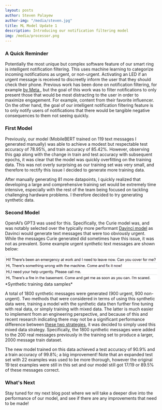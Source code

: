 ```yaml
---
layout: posts
author: Steven Palayew
author-img: "/media/steven.jpg"
title: ML Model Update 1
description: Introducing our notification filtering model
img: /media/processor.png
---
```


### A Quick Reminder
Potentially the most unique but complex software feature of our smart ring is intelligent notification filtering. This uses machine learning to categorize incoming notifications as urgent, or non-urgent. Activating an LED if an urgent message is received to discreetly inform the user that they should check their phone. Previous work has been done on notification filtering, for example <a href="https://engineering.fb.com/2022/10/31/ml-applications/instagram-notification-management-machine-learning/"> by Meta </a>, but the goal of this work was to filter notifications to only present those that would be most distracting to the user in order to maximize engagement. For example, content from their favorite influencer. On the other hand, the goal of our intelligent notification filtering feature is to only notify users of notifications that there would be tangible negative consequences to them not seeing quickly. 

### First Model
Previously, our model (MobileBERT trained on 119 text messages I generated manually) was able to achieve a modest but respectable test accuracy of 78.95%, and train accuracy of 85.42%. However, observing this gap along with the change in train and test accuracy with subsequent epochs, it was clear that the model was quickly overfitting on the training data. This was not overly surprising as our training set was very small, and therefore to rectify this issue I decided to generate more training data. 

After manually generating 81 more datapoints, I quickly realized that developing a large and comprehensive training set would be extremely time intensive, especially with the rest of the team being focused on tackling challenging hardware problems. I therefore decided to try generating synthetic data. 

### Second Model
OpenAI’s GPT3 was used for this. Specifically, the Curie model was, and was notably selected over the typically more performant <a href=" https://platform.openai.com/docs/models/gpt-3">Davinci model</a> as Davinci would generate text messages that were too obviously urgent. While the messages Curie generated did sometimes have this issue, it was not as prevalent. Some example urgent synthetic text messages are shown below: 

<img src="/media/Blogs/Steven/training-data1.png">
*Synthetic training data samples*

A total of 1800 synthetic messages were generated (900 urgent, 900 non-urgent). Two methods that were considered in terms of using this synthetic data were, training a model with the synthetic data then further fine tuning with real data, or simply training with mixed data. The latter is much easier to implement from an engineering perspective, and because of this and recent research indicating there may not be a significant performance difference between <a href="https://arxiv.org/pdf/2202.00632.pdf">these two strategies</a>, it was decided to simply used this mixed data strategy. Specifically, the 1800 synthetic messages were added to the 200 real messages previously in the training set to produce a larger, 2000 message train dataset. 

The new model trained on this data achieved a test accuracy of 90.9% and a train accuracy of 99.8%; a big improvement! Note that an expanded test set with 22 examples was used to be more thorough, however the original 19 test examples were still in this set and our model still got 17/19 or 89.5% of these messages correct. 

### What's Next

Stay tuned for my next blog post where we will take a deeper dive into the performance of our model, and see if there are any improvements that need to be made! 





